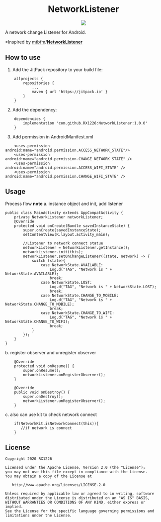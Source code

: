 <h1 align="center">NetworkListener</h1>

<p align="center">
  <a target="_blank" href="https://www.paypal.me/RX1226" title="Donate using PayPal"><img src="https://img.shields.io/badge/paypal-donate-yellow.svg" /></a>
</p>


A network change Listener for Android.

*Inspired by [mtbfm](https://github.com/mtbfm)/**[NetworkListener](https://github.com/mtbfm/NetworkListener)**

## How to use

1. Add the JitPack repository to your build file:
```
    allprojects {
        repositories {
            ...
            maven { url 'https://jitpack.io' }
        }
    }
```
2. Add the dependency:
```
    dependencies {
        implementation 'com.github.RX1226:NetworkListener:1.0.0'
    }
```

3. Add permission in AndroidManifest.xml
```
    <uses-permission android:name="android.permission.ACCESS_NETWORK_STATE"/>
    <uses-permission android:name="android.permission.CHANGE_NETWORK_STATE" />
    <uses-permission android:name="android.permission.ACCESS_WIFI_STATE" />
    <uses-permission android:name="android.permission.CHANGE_WIFI_STATE" />
```
## Usage
Process flow
**note**
a. instance object and init, add listener

```
public class MainActivity extends AppCompatActivity {
    private NetworkListener networkListener;
    @Override
    protected void onCreate(Bundle savedInstanceState) {
        super.onCreate(savedInstanceState);
        setContentView(R.layout.activity_main);

        //Listener to network connect statue
        networkListener = NetworkListener.getInstance();
        networkListener.init(this);
        networkListener.setOnChangeListener((state, network) -> {
            switch (state){
                case NetworkState.AVAILABLE:
                    Log.d("TAG", "Network is " + NetworkState.AVAILABLE);
                    break;
                case NetworkState.LOST:
                    Log.d("TAG", "Network is " + NetworkState.LOST);
                    break;
                case NetworkState.CHANGE_TO_MOBILE:
                    Log.d("TAG", "Network is " + NetworkState.CHANGE_TO_MOBILE);
                    break;
                case NetworkState.CHANGE_TO_WIFI:
                    Log.d("TAG", "Network is " + NetworkState.CHANGE_TO_WIFI);
                    break;
            }
        });
    }
}
```
b. register observer and unregister observer
```
    @Override
    protected void onResume() {
        super.onResume();
        networkListener.onRegisterObserver();
    }

    @Override
    public void onDestroy() {
        super.onDestroy();
        networkListener.unRegisterObserver();
    }
```
c. also can use kit to check network connect
```
    if(NetworkKit.isNetworkConnect(this)){
       //if network is connect
    }
```
## License
	Copyright 2020 RX1226
	
	Licensed under the Apache License, Version 2.0 (the "License");
	you may not use this file except in compliance with the License.
	You may obtain a copy of the License at
	
	   http://www.apache.org/licenses/LICENSE-2.0
	
	Unless required by applicable law or agreed to in writing, software
	distributed under the License is distributed on an "AS IS" BASIS,
	WITHOUT WARRANTIES OR CONDITIONS OF ANY KIND, either express or implied.
	See the License for the specific language governing permissions and
	limitations under the License.

